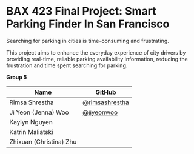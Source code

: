 # BAX 423 Final Project: Smart Parking Finder In San Francisco

Searching for parking in cities is time-consuming and frustrating.

This project aims to enhance the everyday experience of city drivers by providing real-time, reliable parking availability information, reducing the frustration and time spent searching for parking.


**Group 5**

| Name             | GitHub                                   |
|------------------|------------------------------------------|
| Rimsa Shrestha   | [@rimsashrestha](https://github.com/rimsashrestha) |
| Ji Yeon (Jenna) Woo       | [@jiyeonwoo](https://github.com/jiyeonwoo) |
| Kaylyn Nguyen    |                               |
| Katrin Maliatski    |                               |
| Zhixuan (Christina) Zhu   |                               |
